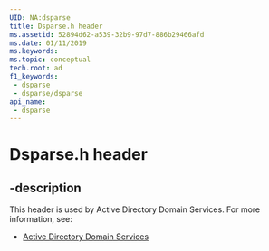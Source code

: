 ```yaml
---
UID: NA:dsparse
title: Dsparse.h header
ms.assetid: 52894d62-a539-32b9-97d7-886b29466afd
ms.date: 01/11/2019
ms.keywords: 
ms.topic: conceptual
tech.root: ad
f1_keywords:
 - dsparse
 - dsparse/dsparse
api_name:
 - dsparse
---
```


# Dsparse.h header


## -description

This header is used by Active Directory Domain Services. For more information, see:

- [Active Directory Domain Services](../_ad/index.md)


